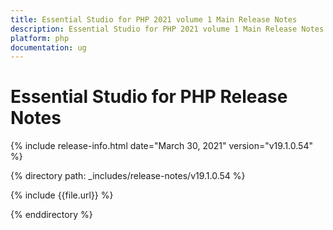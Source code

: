```yaml
---
title: Essential Studio for PHP 2021 volume 1 Main Release Notes  
description: Essential Studio for PHP 2021 volume 1 Main Release Notes  
platform: php
documentation: ug
---
```


# Essential Studio for PHP  Release Notes  

{% include release-info.html date="March 30, 2021"  version="v19.1.0.54" %} 


{% directory path: _includes/release-notes/v19.1.0.54 %}

{% include {{file.url}} %}

{% enddirectory %}
